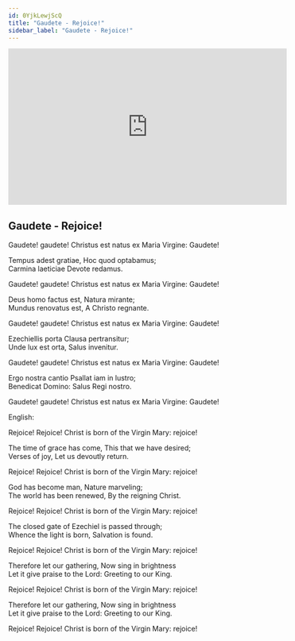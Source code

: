 ```yaml
---
id: 0YjkLewjScQ
title: "Gaudete - Rejoice!"
sidebar_label: "Gaudete - Rejoice!"
---
```


<div class="video-float-container">
  <iframe
    width="560"
    height="315"
    src="https://www.youtube.com/embed/0YjkLewjScQ"
    title="YouTube video player"
    frameborder="0"
    allow="accelerometer; autoplay; clipboard-write; encrypted-media; gyroscope; picture-in-picture; web-share"
    referrerpolicy="strict-origin-when-cross-origin"
    allowfullscreen
  ></iframe>
</div>

## Gaudete - Rejoice!

Gaudete! gaudete! Christus est natus ex Maria Virgine: Gaudete!  
   
Tempus adest gratiae, Hoc quod optabamus;  
Carmina laeticiae Devote redamus.  
   
Gaudete! gaudete! Christus est natus ex Maria Virgine: Gaudete!  
   
Deus homo factus est, Natura mirante;  
Mundus renovatus est, A Christo regnante.  
   
Gaudete! gaudete! Christus est natus ex Maria Virgine: Gaudete!  
   
Ezechiellis porta Clausa pertransitur;  
Unde lux est orta, Salus invenitur.  
   
Gaudete! gaudete! Christus est natus ex Maria Virgine: Gaudete!  
   
Ergo nostra cantio Psallat iam in lustro;  
Benedicat Domino: Salus Regi nostro.  
   
Gaudete! gaudete! Christus est natus ex Maria Virgine: Gaudete!

English:

Rejoice! Rejoice! Christ is born of the Virgin Mary: rejoice!  
   
The time of grace has come, This that we have desired;  
Verses of joy, Let us devoutly return.  
   
Rejoice! Rejoice! Christ is born of the Virgin Mary: rejoice!  
   
God has become man, Nature marveling;  
The world has been renewed, By the reigning Christ.  
   
Rejoice! Rejoice! Christ is born of the Virgin Mary: rejoice!  
   
The closed gate of Ezechiel is passed through;  
Whence the light is born, Salvation is found.  
   
Rejoice! Rejoice! Christ is born of the Virgin Mary: rejoice!  
   
Therefore let our gathering, Now sing in brightness  
Let it give praise to the Lord: Greeting to our King.  
   
Rejoice! Rejoice! Christ is born of the Virgin Mary: rejoice!

Therefore let our gathering, Now sing in brightness  
Let it give praise to the Lord: Greeting to our King.  
   
Rejoice! Rejoice! Christ is born of the Virgin Mary: rejoice!

